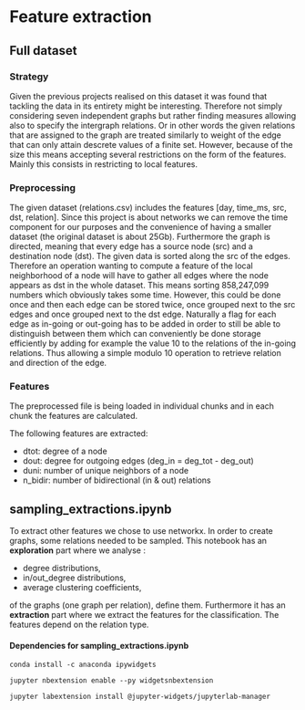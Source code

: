 # Feature extraction
## Full dataset
### Strategy
Given the previous projects realised on this dataset it was found that tackling the data in its entirety might be interesting. Therefore not simply considering seven independent graphs but rather finding measures allowing also to specify the intergraph relations. Or in other words the given relations that are assigned to the graph are treated similarly to weight of the edge that can only attain descrete values of a finite set. However, because of the size this means accepting several restrictions on the form of the features. Mainly this consists in restricting to local features.

### Preprocessing
The given dataset (relations.csv) includes the features [day, time\_ms, src, dst, relation]. Since this project is about networks we can remove the time component for our purposes and the convenience of having a smaller dataset (the original dataset is about 25Gb). Furthermore the graph is directed, meaning that every edge has a source node (src) and a destination node (dst). The given data is sorted along the src of the edges. Therefore an operation wanting to compute a feature of the local neighborhood of a node will have to gather all edges where the node appears as dst in the whole dataset. This means sorting 858,247,099 numbers which obviously takes some time. However, this could be done once and then each edge can be stored twice, once grouped next to the src edges and once grouped next to the dst edge. Naturally a flag for each edge as in-going or out-going has to be added in order to still be able to distinguish between them which can conveniently be done storage efficiently by adding for example the value 10 to the relations of the in-going relations. Thus allowing a simple modulo 10 operation to retrieve relation and direction of the edge.

### Features
The preprocessed file is being loaded in individual chunks and in each chunk the features are calculated.

The following features are extracted:

* dtot: degree of a node
* dout: degree for outgoing edges (deg_in = deg_tot - deg_out)
* duni: number of unique neighbors of a node
* n_bidir: number of bidirectional (in & out) relations

## sampling_extractions.ipynb
To extract other features we chose to use networkx. In order to create graphs, some relations needed to be sampled.
This notebook has an **exploration** part where we analyse :
* degree distributions,
* in/out_degree distributions,
* average clustering coefficients, 

of the graphs (one graph per relation), define them. Furthermore it has an **extraction** part where we extract the features for the classification. The features depend on the relation type.

#### Dependencies for sampling_extractions.ipynb
```
conda install -c anaconda ipywidgets

jupyter nbextension enable --py widgetsnbextension

jupyter labextension install @jupyter-widgets/jupyterlab-manager
```
